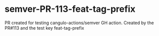 # semver-PR-113-feat-tag-prefix
PR created for testing cangulo-actions/semver GH action. Created by the PR#113 and the test key feat-tag-prefix

